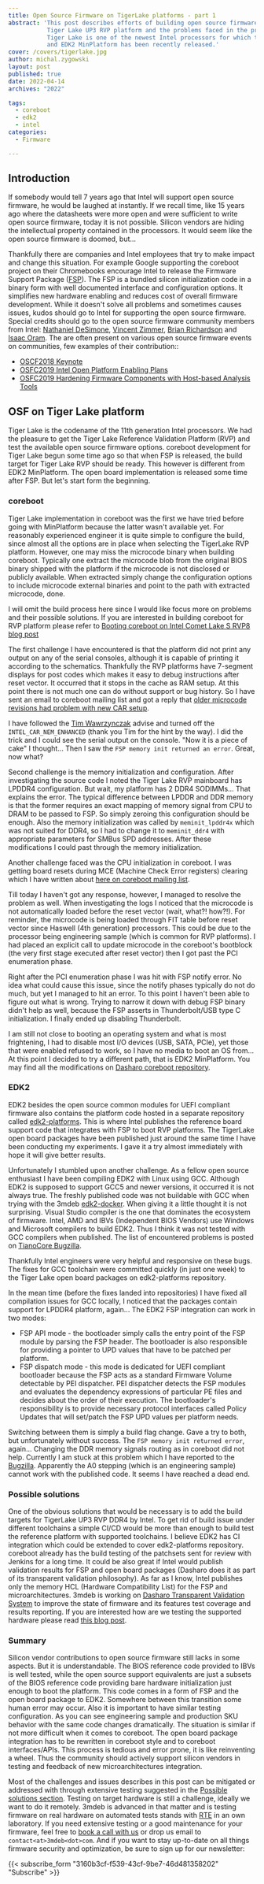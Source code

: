 ```yaml
---
title: Open Source Firmware on TigerLake platforms - part 1
abstract: 'This post describes efforts of building open source firmware for
           Tiger Lake UP3 RVP platform and the problems faced in the process.
           Tiger Lake is one of the newest Intel processors for which the FSP
           and EDK2 MinPlatform has been recently released.'
cover: /covers/tigerlake.jpg
author: michal.zygowski
layout: post
published: true
date: 2022-04-14
archives: "2022"

tags:
  - coreboot
  - edk2
  - intel
categories:
  - Firmware

---
```


## Introduction

If somebody would tell 7 years ago that Intel will support open source firmware,
he would be laughed at instantly. If we recall time, like 15 years ago where the
datasheets were more open and were sufficient to write open source firmware,
today it is not possible. Silicon vendors are hiding the intellectual property
contained in the processors. It would seem like the open source firmware is
doomed, but...

Thankfully there are companies and Intel employees that try to make impact and
change this situation. For example Google supporting the coreboot project on
their Chromebooks encourage Intel to release the Firmware Support Package
([FSP](https://web.archive.org/web/20230506165333/https://www.intel.com/content/www/us/en/intelligent-systems/intel-firmware-support-package/intel-fsp-overview.html)).
The FSP is a bundled silicon initialization code in a binary form with well
documented interface and configuration options. It simplifies new hardware
enabling and reduces cost of overall firmware development. While it doesn't
solve all problems and sometimes causes issues, kudos should go to Intel for
supporting the open source firmware. Special credits should go to the open
source firmware community members from Intel:
[Nathaniel DeSimone](https://github.com/nate-desimone),
[Vincent Zimmer](https://www.linkedin.com/in/vzimmer/),
[Brian Richardson](https://www.linkedin.com/in/richardsonbrian/) and
[Isaac Oram](https://www.linkedin.com/in/isaac-w-oram-8bb79320/). The are often
present on various open source firmware events on communities, few examples of
their contribution::

- [OSCF2018 Keynote](https://youtu.be/3VVaCOCCiD8)
- [OSFC2019 Intel Open Platform Enabling Plans](https://www.youtube.com/watch?v=d2aKDVuFaX8)
- [OSFC2019 Hardening Firmware Components with Host-based Analysis Tools](https://www.youtube.com/watch?v=cd80acwTYLY)

## OSF on Tiger Lake platform

Tiger Lake is the codename of the 11th generation Intel processors. We had the
pleasure to get the Tiger Lake Reference Validation Platform (RVP) and test the
available open source firmware options. coreboot development for Tiger Lake
begun some time ago so that when FSP is released, the build target for Tiger
Lake RVP should be ready. This however is different from EDK2 MinPlatform. The
open board implementation is released some time after FSP. But let's start form
the beginning.

### coreboot

Tiger Lake implementation in coreboot was the first we have tried before going
with MinPlatform because the latter wasn't available yet. For reasonably
experienced engineer it is quite simple to configure the build, since almost all
the options are in place when selecting the TigerLake RVP platform. However, one
may miss the microcode binary when building coreboot. Typically one extract the
microcode blob from the original BIOS binary shipped with the platform if the
microcode is not disclosed or publicly available. When extracted simply change
the configuration options to include microcode external binaries and point to
the path with extracted microcode, done.

I will omit the build process here since I would like focus more on problems and
their possible solutions. If you are interested in building coreboot for RVP
platform please refer to
[Booting coreboot on Intel Comet Lake S RVP8 blog post](https://blog.3mdeb.com/2020/2020-08-31-booting-coreboot-on-cometlake/)

The first challenge I have encountered is that the platform did not print any
output on any of the serial consoles, although it is capable of printing it
according to the schematics. Thankfully the RVP platforms have 7-segment
displays for post codes which makes it easy to debug instructions after reset
vector. It occurred that it stops in the cache as RAM setup. At this point there
is not much one can do without support or bug history. So I have sent an email
to coreboot mailing list and got a reply that
[older microcode revisions had problem with new CAR setup](https://mail.coreboot.org/hyperkitty/list/coreboot@coreboot.org/thread/7YHWASZX3CQ5U3L7D5CVJCDZSMRNCCXK/).

I have followed the
[Tim Wawrzynczak](https://www.linkedin.com/in/tim-wawrzynczak-0011315/) advise
and turned off the `INTEL_CAR_NEM_ENHANCED` (thank you Tim for the hint by the
way). I did the trick and I could see the serial output on the console. "Now it
is a piece of cake" I thought... Then I saw the
`FSP memory init returned an error`. Great, now what?

Second challenge is the memory initialization and configuration. After
investigating the source code I noted the Tiger Lake RVP mainboard has LPDDR4
configuration. But wait, my platform has 2 DDR4 SODIMMs... That explains the
error. The typical difference between LPDDR and DDR memory is that the former
requires an exact mapping of memory signal from CPU to DRAM to be passed to FSP.
So simply zeroing this configuration should be enough. Also the memory
initialization was called by `meminit_lpddr4x` which was not suited for DDR4, so
I had to change it to `meminit_ddr4` with appropriate parameters for SMBus SPD
addresses. After these modifications I could past through the memory
initialization.

Another challenge faced was the CPU initialization in coreboot. I was getting
board resets during MCE (Machine Check Error registers) clearing which I have
written about
[here on coreboot mailing list](https://mail.coreboot.org/hyperkitty/list/coreboot@coreboot.org/thread/MW44TIEMFMVDWPVCAFPE2QUFXXGZYYAX/).

Till today I haven't got any response, however, I managed to resolve the problem
as well. When investigating the logs I noticed that the microcode is not
automatically loaded before the reset vector (wait, what?! how?!). For reminder,
the microcode is being loaded through FIT table before reset vector since
Haswell (4th generation) processors. This could be due to the processor being
engineering sample (which is common for RVP platforms). I had placed an explicit
call to update microcode in the coreboot's bootblock (the very first stage
executed after reset vector) then I got past the PCI enumeration phase.

Right after the PCI enumeration phase I was hit with FSP notify error. No idea
what could cause this issue, since the notify phases typically do not do much,
but yet I managed to hit an error. To this point I haven't been able to figure
out what is wrong. Trying to narrow it down with debug FSP binary didn't help as
well, because the FSP asserts in Thunderbolt/USB type C initialization. I
finally ended up disabling Thunderbolt.

I am still not close to booting an operating system and what is most
frightening, I had to disable most I/O devices (USB, SATA, PCIe), yet those that
were enabled refused to work, so I have no media to boot an OS from... At this
point I decided to try a different path, that is EDK2 MinPlatform. You may find
all the modifications on
[Dasharo coreboot repository](https://github.com/Dasharo/coreboot/tree/tgl_rvp).

### EDK2

EDK2 besides the open source common modules for UEFI compliant firmware also
contains the platform code hosted in a separate repository called
[edk2-platforms](https://github.com/tianocore/edk2-platforms). This is where
Intel publishes the reference board support code that integrates with FSP to
boot RVP platforms. The TigerLake open board packages have been published just
around the same time I have been conducting my experiments. I gave it a try
almost immediately with hope it will give better results.

Unfortunately I stumbled upon another challenge. As a fellow open source
enthusiast I have been compiling EDK2 with Linux using GCC. Although EDK2 is
supposed to support GCC5 and newer versions, it occurred it is not always true.
The freshly published code was not buildable with GCC when trying with the 3mdeb
[edk2-docker](https://github.com/3mdeb/edk2-docker). When giving it a little
thought it is not surprising. Visual Studio compiler is the one that dominates
the ecosystem of firmware. Intel, AMD and IBVs (Independent BIOS Vendors) use
Windows and Microsoft compilers to build EDK2. Thus I think it was not tested
with GCC compilers when published. The list of encountered problems is posted on
[TianoCore Bugzilla](https://bugzilla.tianocore.org/show_bug.cgi?id=3220).

Thankfully Intel engineers were very helpful and responsive on these bugs. The
fixes for GCC toolchain were committed quickly (in just one week) to the Tiger
Lake open board packages on edk2-platforms repository.

In the mean time (before the fixes landed into repositories) I have fixed all
compilation issues for GCC locally, I noticed that the packages contain support
for LPDDR4 platform, again... The EDK2 FSP integration can work in two modes:

- FSP API mode - the bootloader simply calls the entry point of the FSP module
  by parsing the FSP header. The bootloader is also responsible for providing a
  pointer to UPD values that have to be patched per platform.
- FSP dispatch mode - this mode is dedicated for UEFI compliant bootloader
  because the FSP acts as a standard Firmware Volume detectable by PEI
  dispatcher. PEI dispatcher detects the FSP modules and evaluates the
  dependency expressions of particular PE files and decides about the order of
  their execution. The bootloader's responsibility is to provide necessary
  protocol interfaces called Policy Updates that will set/patch the FSP UPD
  values per platform needs.

Switching between them is simply a build flag change. Gave a try to both, but
unfortunately without success. The `FSP memory init returned error`, again...
Changing the DDR memory signals routing as in coreboot did not help. Currently I
am stuck at this problem which I have reported to the
[Bugzilla](https://bugzilla.tianocore.org/show_bug.cgi?id=3219). Apparently the
A0 stepping (which is an engineering sample) cannot work with the published
code. It seems I have reached a dead end.

### Possible solutions

One of the obvious solutions that would be necessary is to add the build targets
for TigerLake UP3 RVP DDR4 by Intel. To get rid of build issue under different
toolchains a simple CI/CD would be more than enough to build test the reference
platform with supported toolchains. I believe EDK2 has CI integration which
could be extended to cover edk2-platforms repository. coreboot already has the
build testing of the patchsets sent for review with Jenkins for a long time. It
could be also great if Intel would publish validation results for FSP and open
board packages (Dasharo does it as part of its transparent validation
philosophy). As far as I know, Intel publishes only the memory HCL (Hardware
Compatibility List) for the FSP and microarchitectures. 3mdeb is working on
[Dasharo Transparent Validation System](https://github.com/Dasharo/transparent-validation)
to improve the state of firmware and its features test coverage and results
reporting. If you are interested how are we testing the supported hardware
please read [this blog post](https://blog.3mdeb.com/2021/2021-02-18-testing/).

### Summary

Silicon vendor contributions to open source firmware still lacks in some
aspects. But it is understandable. The BIOS reference code provided to IBVs is
well tested, while the open source support equivalents are just a subsets of the
BIOS reference code providing bare hardware initialization just enough to boot
the platform. This code comes in a form of FSP and the open board package to
EDK2. Somewhere between this transition some human error may occur. Also it is
important to have similar testing configuration. As you can see engineering
sample and production SKU behavior with the same code changes dramatically. The
situation is similar if not more difficult when it comes to coreboot. The open
board package integration has to be rewritten in coreboot style and to coreboot
interfaces/APIs. This process is tedious and error prone, it is like reinventing
a wheel. Thus the community should actively support silicon vendors in testing
and feedback of new microarchitectures integration.

Most of the challenges and issues describes in this post can be mitigated or
addressed with through extensive testing suggested in the [Possible solutions
section](#possible-solutions). Testing on target hardware is still a challenge,
ideally we want to do it remotely. 3mdeb is advanced in that matter and is
testing firmware on real hardware on automated tests stands with
[RTE](https://docs.dasharo.com/transparent-validation/rte/introduction/) in an
own laboratory. If you need extensive testing or a good maintenance for your
firmware, feel free to [book a call with
us](https://cloud.3mdeb.com/index.php/apps/calendar/appointment/n7T65toSaD9t) or
drop us email to `contact<at>3mdeb<dot>com`. And if you want to stay up-to-date
on all things firmware security and optimization, be sure to sign up for our
newsletter:

{{< subscribe_form "3160b3cf-f539-43cf-9be7-46d481358202" "Subscribe" >}}
